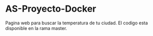 # AS-Proyecto-Docker
Pagina web para buscar la temperatura de tu ciudad.
El codigo esta disponible en la rama master.


